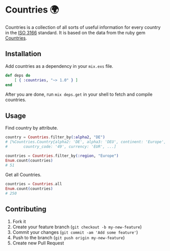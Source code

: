# Countries :earth_africa:
Countries is a collection of all sorts of useful information for every country in the [ISO 3166](https://de.wikipedia.org/wiki/ISO_3166) standard.
It is based on the data from the ruby gem [Countries](https://github.com/hexorx/countries).

## Installation
Add countries as a dependency in your ```mix.exs``` file.

```Elixir
def deps do
	[ { :countries, "~> 1.0" } ]
end
```

After you are done, run ```mix deps.get``` in your shell to fetch and compile countries.

## Usage

Find country by attribute.

```Elixir
country = Countries.filter_by(:alpha2, "DE")
# [%Countries.Country{alpha2: 'DE', alpha3: 'DEU', continent: 'Europe',
#		country_code: '49', currency: 'EUR', ...]

countries = Countries.filter_by(:region, "Europe")
Enum.count(countries)
# 51
```

Get all Countries.

```Elixir
countries = Countries.all
Enum.count(countries)
# 250
```

## Contributing

1. Fork it
2. Create your feature branch (`git checkout -b my-new-feature`)
3. Commit your changes (`git commit -am 'Add some feature'`)
4. Push to the branch (`git push origin my-new-feature`)
5. Create new Pull Request